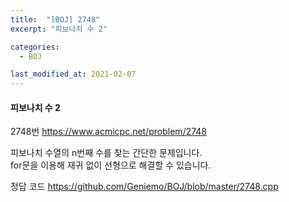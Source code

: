 ```yaml
---
title:  "[BOJ] 2748"
excerpt: "피보나치 수 2"

categories:
  - BOJ

last_modified_at: 2021-02-07
---
```


#### 피보나치 수 2

2748번 <https://www.acmicpc.net/problem/2748>

피보나치 수열의 n번째 수를 찾는 간단한 문제입니다.<br>
for문을 이용해 재귀 없이 선형으로 해결할 수 있습니다.

정답 코드 <https://github.com/Geniemo/BOJ/blob/master/2748.cpp>